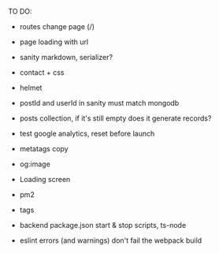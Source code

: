 TO DO:

- routes change page (/)
- page loading with url
- sanity markdown, serializer?

- contact + css
- helmet
- postId and userId in sanity must match mongodb
- posts collection, if it's still empty does it generate records?

- test google analytics, reset before launch
- metatags copy
- og:image

- Loading screen

- pm2

- tags

- backend package.json start & stop scripts, ts-node

- eslint errors (and warnings) don't fail the webpack build